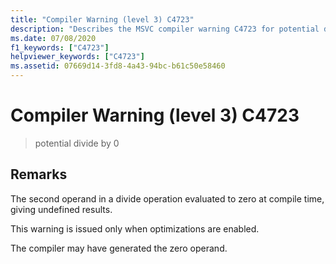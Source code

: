 ```yaml
---
title: "Compiler Warning (level 3) C4723"
description: "Describes the MSVC compiler warning C4723 for potential divide by zero."
ms.date: 07/08/2020
f1_keywords: ["C4723"]
helpviewer_keywords: ["C4723"]
ms.assetid: 07669d14-3fd8-4a43-94bc-b61c50e58460
---
```

# Compiler Warning (level 3) C4723

> potential divide by 0

## Remarks

The second operand in a divide operation evaluated to zero at compile time, giving undefined results.

This warning is issued only when optimizations are enabled.

The compiler may have generated the zero operand.
